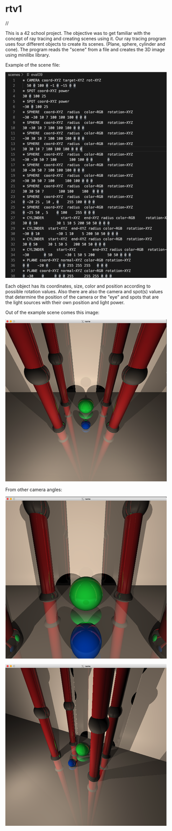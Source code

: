 # rtv1
//

This is a 42 school project.
The objective was to get familiar with the concept of ray tracing and creating scenes using it. Our ray tracing program uses four different objects to create its scenes.
(Plane, sphere, cylinder and cone). The program reads the "scene" from a file and creates the 3D image using minilibx library.

Example of the scene file:

![scene eval09 file:](https://github.com/Makenfile86/rtv1/blob/main/scene_09.png?raw=true)

Each object has its coordinates, size, color and position according to possible rotation values. Also there are also the camera and spot(s) values that determine the position of the camera or the "eye" and spots that are the light sources with their own position and light power.

Out of the example scene comes this image:

![scene eval09 image:](https://github.com/Makenfile86/rtv1/blob/main/palace.png?raw=true)

From other camera angles:

![scene eval09 image2:](https://github.com/Makenfile86/rtv1/blob/main/palace2.png?raw=true)

![scene eval09 image3:](https://github.com/Makenfile86/rtv1/blob/main/palace3.png?raw=true)
